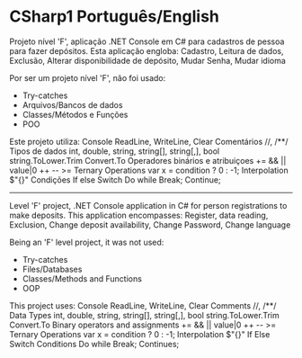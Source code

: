# CSharp1 Português/English

Projeto nível 'F', aplicação .NET Console em C# para cadastros de pessoa para fazer depósitos. Esta aplicação engloba:
Cadastro,
Leitura de dados,
Exclusão,
Alterar disponibilidade de depósito,
Mudar Senha,
Mudar idioma

Por ser um projeto nível 'F', não foi usado:
- Try-catches
- Arquivos/Bancos de dados
- Classes/Métodos e Funções
- POO

Este projeto utiliza:
Console ReadLine, WriteLine, Clear
Comentários //, /**/
Tipos de dados int, double, string, string[], string[,], bool
string.ToLower.Trim
Convert.To
Operadores binários e atribuiçoes += && || value|0 ++ -- >= 
Ternary Operations var x = condition ? 0 : -1;
Interpolation $"{}"
Condições If else Switch
Do while
Break; Continue;

--------------------------------------------------------------------

Level 'F' project, .NET Console application in C# for person registrations to make deposits. This application encompasses:
Register,
data reading,
Exclusion,
Change deposit availability,
Change Password,
Change language

Being an 'F' level project, it was not used:
- Try-catches
- Files/Databases
- Classes/Methods and Functions
- OOP

This project uses:
Console ReadLine, WriteLine, Clear
Comments //, /**/
Data Types int, double, string, string[], string[,], bool
string.ToLower.Trim
Convert.To
Binary operators and assignments += && || value|0 ++ -- >=
Ternary Operations var x = condition ? 0 : -1;
Interpolation $"{}"
If Else Switch Conditions
Do while
Break; Continues;
